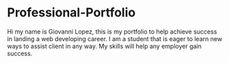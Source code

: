 # Professional-Portfolio
Hi my name is Giovanni Lopez, this is my portfolio to help achieve success in landing a web developing career. I am a student that is eager to learn new ways to assist client in any way. My skills will help any employer gain success.
